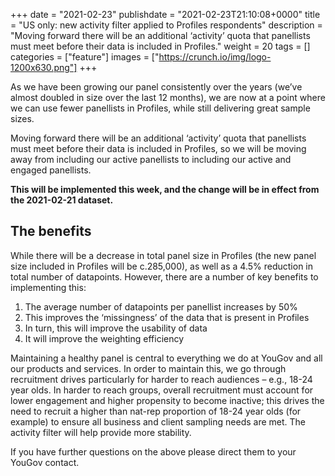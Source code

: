+++
date = "2021-02-23"
publishdate = "2021-02-23T21:10:08+0000"
title = "US only: new activity filter applied to Profiles respondents"
description = "Moving forward there will be an additional ‘activity’ quota that panellists must meet before their data is included in Profiles."
weight = 20
tags = []
categories = ["feature"]
images = ["https://crunch.io/img/logo-1200x630.png"]
+++

As we have been growing our panel consistently over the years (we’ve almost doubled in size over the last 12 months), we are now at a point where we can use fewer panellists in Profiles, while still delivering great sample sizes.

Moving forward there will be an additional ‘activity’ quota that panellists must meet before their data is included in Profiles, so we will be moving away from including our active panellists to including our active and engaged panellists.

**This will be implemented this week, and the change will be in effect from the 2021-02-21 dataset.**

## **The benefits**

While there will be a decrease in total panel size in Profiles (the new panel size included in Profiles will be c.285,000), as well as a 4.5% reduction in total number of datapoints. However, there are a number of key benefits to implementing this:

1. The average number of datapoints per panellist increases by 50%
2. This improves the ‘missingness’ of the data that is present in Profiles
3. In turn, this will improve the usability of data
4. It will improve the weighting efficiency


Maintaining a healthy panel is central to everything we do at YouGov and all our products and services. In order to maintain this, we go through recruitment drives particularly for harder to reach audiences – e.g., 18-24 year olds. In harder to reach groups, overall recruitment must account for lower engagement and higher propensity to become inactive; this drives the need to recruit a higher than nat-rep proportion of 18-24 year olds (for example) to ensure all business and client sampling needs are met. The activity filter will help provide more stability.  

If you have further questions on the above please direct them to your YouGov contact.
 
